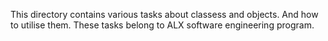 This directory contains various tasks about classess and objects.
And  how to utilise them.
These tasks belong to ALX software engineering program.
